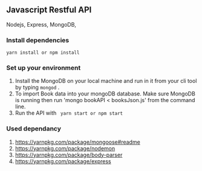 ## Javascript Restful API
Nodejs, Express, MongoDB, 

### Install dependencies

```
yarn install or npm install
```

### Set up your environment

1. Install the MongoDB on your local machine and run in it from your cli tool by typing ```mongod``` .
2. To import Book data into your mongoDB database. Make sure MongoDB is running then run 'mongo bookAPI < booksJson.js' from the command line.
3. Run the API with ``` yarn start or npm start```

### Used dependancy
1. https://yarnpkg.com/package/mongoose#readme
2. https://yarnpkg.com/package/nodemon
3. https://yarnpkg.com/package/body-parser
4. https://yarnpkg.com/package/express
